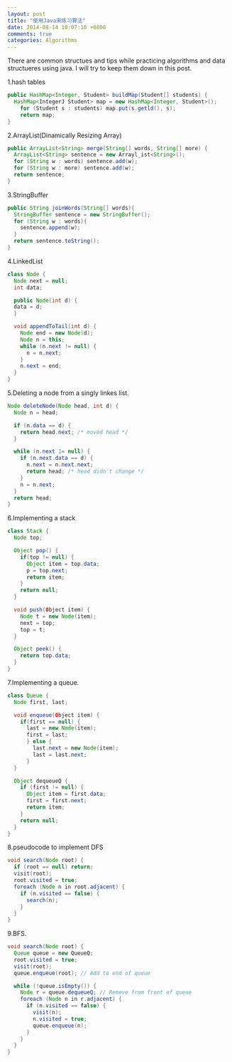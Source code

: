 ```yaml
---
layout: post
title: "使用Java来练习算法"
date: 2014-08-14 10:07:16 +0800
comments: true
categories: Algorithms
---
```

There are common structues and tips while practicing algorithms and data structueres using java. I will try to keep them down in this post.   

1.hash tables  

```java
public HashMap<Integer, Student> buildMap(Student[] students) {
  HashMap<IntegerJ Student> map = new HashMap<Integer, Student>();
    for (Student s : students) map.put(s.getld(), s);
    return map;
}
``` 

2.ArrayList(Dinamically Resizing Array) 

```java
public ArrayList<String> merge(String[] words, String[] more) {
  ArrayList<String> sentence = new Arrayl_ist<String>();
  for (String w : words) sentence.add(w);
  for (String w : more) sentence.add(w);
  return sentence;
}
```   

3.StringBuffer   

```java
public String joinWords(String[] words){
  StringBuffer sentence = new StringBuffer();
  for (String w : words){
    sentence.append(w);
  }
  return sentence.toString();
}
```  

4.LinkedList  

```java  
class Node {
  Node next = null;
  int data;

  public Node(int d) {
  data = d;
  }

  void appendToTail(int d) {
    Node end = new Node(d);
    Node n = this;
    while (n.next != null) {
      n = n.next;
    }
    n.next = end;
  }
}
```  

5.Deleting a node from a singly linkes list.  

```java
Node deleteNode(Node head, int d) {
  Node n = head;

  if (n.data == d) {
    return head.next; /* moved head */
  }

  while (n.next 1= null) {
    if (n.next.data == d) {
      n.next = n.next.next;
      return head; /* head didn't change */
    }
    n = n.next;
  }
  return head;
}
```  

6.Implementing a stack

```java
class Stack {
  Node top;

  Object pop() {
    if(top != null) {
      Object item = top.data;
      p = top.next;
      return item;
    }
    return null;
  }

  void push(0bject item) {
    Node t = new Node(item);
    next = top;
    top = t;
  }

  Object peek() {
    return top.data;
  }
}
```  

7.Implementing a queue.  

```java  
class Queue {
  Node first, last;

  void enqueue(0bject item) {
    if(first == null) {
      last = new Node(item);
      first = last;
      } else {
        last.next = new Node(item);
        last = last.next;
      }
  }

  Object dequeueQ {
    if (first != null) {
      Object item = first.data;
      first = first.next;
      return item;
    }
    return null;
  }
}
```

8.pseudocode to implement DFS

```java
void search(Node root) {
  if (root == null) return;
  visit(root);
  root.visited = true;
  foreach (Node n in root.adjacent) {
    if (n.visited == false) {
      search(n);
    }
  }
}
```  

9.BFS.

```java
void search(Node root) {
  Queue queue = new QueueQ;
  root.visited = true;
  visit(root);
  queue.enqueue(root); // Add to end of queue

  while (!queue.isEmpty()) {
    Node r = queue.dequeueQ; // Remove from front of queue
    foreach (Node n in r.adjacent) {
      if (n.visited == false) {
        visit(n);
        n.visited = true;
        queue.enqueue(n);
      }
    }
  }
}
```
